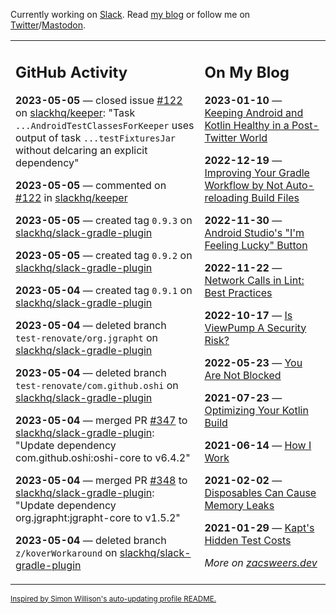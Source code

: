 Currently working on [Slack](https://slack.com/). Read [my blog](https://zacsweers.dev/) or follow me on [Twitter](https://twitter.com/ZacSweers)/[Mastodon](https://hachyderm.io/@ZacSweers).

<table><tr><td valign="top" width="60%">

## GitHub Activity
<!-- githubActivity starts -->
**2023-05-05** — closed issue [#122](https://github.com/slackhq/keeper/issues/122) on [slackhq/keeper](https://github.com/slackhq/keeper): "Task `...AndroidTestClassesForKeeper` uses output of task `...testFixturesJar` without delcaring an explicit dependency"

**2023-05-05** — commented on [#122](https://github.com/slackhq/keeper/issues/122#issuecomment-1536705803) in [slackhq/keeper](https://github.com/slackhq/keeper)

**2023-05-05** — created tag `0.9.3` on [slackhq/slack-gradle-plugin](https://github.com/slackhq/slack-gradle-plugin)

**2023-05-05** — created tag `0.9.2` on [slackhq/slack-gradle-plugin](https://github.com/slackhq/slack-gradle-plugin)

**2023-05-04** — created tag `0.9.1` on [slackhq/slack-gradle-plugin](https://github.com/slackhq/slack-gradle-plugin)

**2023-05-04** — deleted branch `test-renovate/org.jgrapht` on [slackhq/slack-gradle-plugin](https://github.com/slackhq/slack-gradle-plugin)

**2023-05-04** — deleted branch `test-renovate/com.github.oshi` on [slackhq/slack-gradle-plugin](https://github.com/slackhq/slack-gradle-plugin)

**2023-05-04** — merged PR [#347](https://github.com/slackhq/slack-gradle-plugin/pull/347) to [slackhq/slack-gradle-plugin](https://github.com/slackhq/slack-gradle-plugin): "Update dependency com.github.oshi:oshi-core to v6.4.2"

**2023-05-04** — merged PR [#348](https://github.com/slackhq/slack-gradle-plugin/pull/348) to [slackhq/slack-gradle-plugin](https://github.com/slackhq/slack-gradle-plugin): "Update dependency org.jgrapht:jgrapht-core to v1.5.2"

**2023-05-04** — deleted branch `z/koverWorkaround` on [slackhq/slack-gradle-plugin](https://github.com/slackhq/slack-gradle-plugin)
<!-- githubActivity ends -->
</td><td valign="top" width="40%">

## On My Blog
<!-- blog starts -->
**2023-01-10** — [Keeping Android and Kotlin Healthy in a Post-Twitter World](https://www.zacsweers.dev/keeping-android-healthy/)

**2022-12-19** — [Improving Your Gradle Workflow by Not Auto-reloading Build Files](https://www.zacsweers.dev/improving-your-workflow-by-not-auto-reloading-build-files/)

**2022-11-30** — [Android Studio's "I'm Feeling Lucky" Button](https://www.zacsweers.dev/android-studios-im-feeling-lucky-button/)

**2022-11-22** — [Network Calls in Lint: Best Practices](https://www.zacsweers.dev/network-calls-in-lint-best-practices/)

**2022-10-17** — [Is ViewPump A Security Risk?](https://www.zacsweers.dev/is-viewpump-a-security-risk/)

**2022-05-23** — [You Are Not Blocked](https://www.zacsweers.dev/you-are-not-blocked/)

**2021-07-23** — [Optimizing Your Kotlin Build](https://www.zacsweers.dev/optimizing-your-kotlin-build/)

**2021-06-14** — [How I Work](https://www.zacsweers.dev/how-i-work/)

**2021-02-02** — [Disposables Can Cause Memory Leaks](https://www.zacsweers.dev/disposables-can-cause-memory-leaks/)

**2021-01-29** — [Kapt's Hidden Test Costs](https://www.zacsweers.dev/kapts-hidden-test-costs/)
<!-- blog ends -->
_More on [zacsweers.dev](https://zacsweers.dev/)_
</td></tr></table>

<sub><a href="https://simonwillison.net/2020/Jul/10/self-updating-profile-readme/">Inspired by Simon Willison's auto-updating profile README.</a></sub>